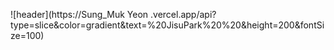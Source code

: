 ![header](https://Sung_Muk Yeon .vercel.app/api?type=slice&color=gradient&text=%20JisuPark%20%20&height=200&fontSize=100)

